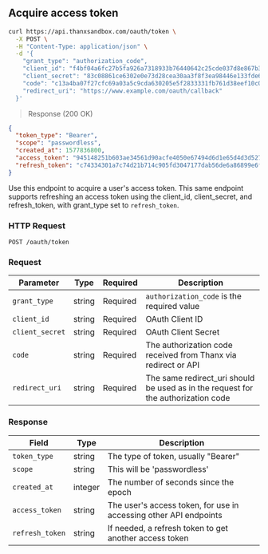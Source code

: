 ## Acquire access token

```bash
curl https://api.thanxsandbox.com/oauth/token \
  -X POST \
  -H "Content-Type: application/json" \
  -d '{
    "grant_type": "authorization_code",
    "client_id": "f4bf04a6fc27b5fa926a7318933b76440642c25cde037d8e867b3d18d771ad86",
    "client_secret": "83c08861ce6302e0e73d28cea30aa3f8f3ea98446e133fde60a86231f50f5c82",
    "code": "c13a4ba07f27cfc69a03a5c9cda630205e5f2833331fb761d38eef10c091f371",
    "redirect_uri": "https://www.example.com/oauth/callback"
  }'
```

> Response (200 OK)

```json
{
  "token_type": "Bearer",
  "scope": "passwordless",
  "created_at": 1577836800,
  "access_token": "945148251b603ae34561d90acfe4050e67494d6d1e65d4d3d52798407f03c0bd",
  "refresh_token": "c74334301a7c74d21b714c905fd3047177dab56de6a86899e6f6b7f71bab7d55"
}
```

Use this endpoint to acquire a user's access token. This same endpoint supports refreshing an access token using the client_id, client_secret, and refresh_token, with grant_type set to `refresh_token`.

### HTTP Request

`POST /oauth/token`

### Request

Parameter | Type | Required | Description
--------- | ---- | -------- | -----------
`grant_type` | string | Required | `authorization_code` is the required value
`client_id` | string | Required | OAuth Client ID
`client_secret` | string | Required | OAuth Client Secret
`code` | string | Required | The authorization code received from Thanx via redirect or API
`redirect_uri` | string | Required | The same redirect_uri should be used as in the request for the authorization code

### Response

Field | Type | Description
----- | ---- | -----------
`token_type` | string | The type of token, usually "Bearer"
`scope` | string | This will be 'passwordless'
`created_at` | integer | The number of seconds since the epoch
`access_token` | string | The user's access token, for use in accessing other API endpoints
`refresh_token` | string | If needed, a refresh token to get another access token
